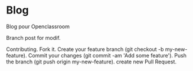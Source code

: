 # Blog
Blog pour Openclassroom

Branch post for modif.

Contributing.
Fork it.
Create your feature branch (git checkout -b my-new-feature).
Commit your changes (git commit -am 'Add some feature').
Push the branch (git push origin my-new-feature).
create new Pull Request.
